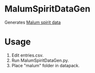 # MalumSpiritDataGen

Generates [Malum spirit data](https://github.com/SammySemicolon/Malum-Mod/tree/1.21.1/src/main/resources/data/malum/spirit_data)
# Usage
1. Edit entries.csv. 
2. Run MalumSpiritDataGen.py.
3. Place "malum" folder in datapack.